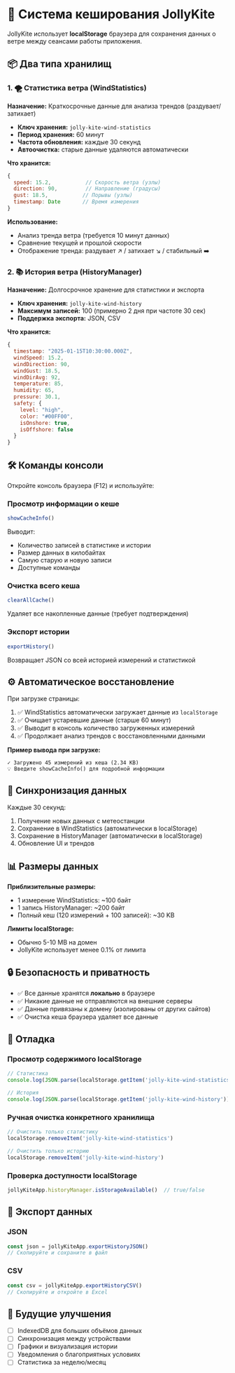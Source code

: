 # 💾 Система кеширования JollyKite

JollyKite использует **localStorage** браузера для сохранения данных о ветре между сеансами работы приложения.

## 📦 Два типа хранилищ

### 1. 🌪️ Статистика ветра (WindStatistics)
**Назначение:** Краткосрочные данные для анализа трендов (раздувает/затихает)

- **Ключ хранения:** `jolly-kite-wind-statistics`
- **Период хранения:** 60 минут
- **Частота обновления:** каждые 30 секунд
- **Автоочистка:** старые данные удаляются автоматически

**Что хранится:**
```javascript
{
  speed: 15.2,           // Скорость ветра (узлы)
  direction: 90,         // Направление (градусы)
  gust: 18.5,           // Порывы (узлы)
  timestamp: Date       // Время измерения
}
```

**Использование:**
- Анализ тренда ветра (требуется 10 минут данных)
- Сравнение текущей и прошлой скорости
- Отображение тренда: раздувает ↗️ / затихает ↘️ / стабильный ➡️

### 2. 📚 История ветра (HistoryManager)
**Назначение:** Долгосрочное хранение для статистики и экспорта

- **Ключ хранения:** `jolly-kite-wind-history`
- **Максимум записей:** 100 (примерно 2 дня при частоте 30 сек)
- **Поддержка экспорта:** JSON, CSV

**Что хранится:**
```javascript
{
  timestamp: "2025-01-15T10:30:00.000Z",
  windSpeed: 15.2,
  windDirection: 90,
  windGust: 18.5,
  windDirAvg: 92,
  temperature: 85,
  humidity: 65,
  pressure: 30.1,
  safety: {
    level: "high",
    color: "#00FF00",
    isOnshore: true,
    isOffshore: false
  }
}
```

## 🛠️ Команды консоли

Откройте консоль браузера (F12) и используйте:

### Просмотр информации о кеше
```javascript
showCacheInfo()
```
Выводит:
- Количество записей в статистике и истории
- Размер данных в килобайтах
- Самую старую и новую записи
- Доступные команды

### Очистка всего кеша
```javascript
clearAllCache()
```
Удаляет все накопленные данные (требует подтверждения)

### Экспорт истории
```javascript
exportHistory()
```
Возвращает JSON со всей историей измерений и статистикой

## ⚙️ Автоматическое восстановление

При загрузке страницы:
1. ✅ WindStatistics автоматически загружает данные из `localStorage`
2. ✅ Очищает устаревшие данные (старше 60 минут)
3. ✅ Выводит в консоль количество загруженных измерений
4. ✅ Продолжает анализ трендов с восстановленными данными

**Пример вывода при загрузке:**
```
✓ Загружено 45 измерений из кеша (2.34 KB)
💡 Введите showCacheInfo() для подробной информации
```

## 🔄 Синхронизация данных

Каждые 30 секунд:
1. Получение новых данных с метеостанции
2. Сохранение в WindStatistics (автоматически в localStorage)
3. Сохранение в HistoryManager (автоматически в localStorage)
4. Обновление UI и трендов

## 📊 Размеры данных

**Приблизительные размеры:**
- 1 измерение WindStatistics: ~100 байт
- 1 запись HistoryManager: ~200 байт
- Полный кеш (120 измерений + 100 записей): ~30 KB

**Лимиты localStorage:**
- Обычно 5-10 MB на домен
- JollyKite использует менее 0.1% от лимита

## 🔒 Безопасность и приватность

- ✅ Все данные хранятся **локально** в браузере
- ✅ Никакие данные не отправляются на внешние серверы
- ✅ Данные привязаны к домену (изолированы от других сайтов)
- ✅ Очистка кеша браузера удаляет все данные

## 🐛 Отладка

### Просмотр содержимого localStorage
```javascript
// Статистика
console.log(JSON.parse(localStorage.getItem('jolly-kite-wind-statistics')))

// История
console.log(JSON.parse(localStorage.getItem('jolly-kite-wind-history')))
```

### Ручная очистка конкретного хранилища
```javascript
// Очистить только статистику
localStorage.removeItem('jolly-kite-wind-statistics')

// Очистить только историю
localStorage.removeItem('jolly-kite-wind-history')
```

### Проверка доступности localStorage
```javascript
jollyKiteApp.historyManager.isStorageAvailable()  // true/false
```

## 📝 Экспорт данных

### JSON
```javascript
const json = jollyKiteApp.exportHistoryJSON()
// Скопируйте и сохраните в файл
```

### CSV
```javascript
const csv = jollyKiteApp.exportHistoryCSV()
// Скопируйте и откройте в Excel
```

## 🔮 Будущие улучшения

- [ ] IndexedDB для больших объёмов данных
- [ ] Синхронизация между устройствами
- [ ] Графики и визуализация истории
- [ ] Уведомления о благоприятных условиях
- [ ] Статистика за неделю/месяц

